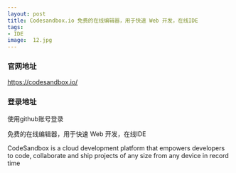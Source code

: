 ```yaml
---
layout: post
title: Codesandbox.io 免费的在线编辑器，用于快速 Web 开发，在线IDE
tags:
- IDE
image:  12.jpg
---
```


### 官网地址
https://codesandbox.io/

### 登录地址
使用github账号登录

免费的在线编辑器，用于快速 Web 开发，在线IDE

CodeSandbox is a cloud development platform that empowers developers to code, collaborate and ship projects of any size from any device in record time

